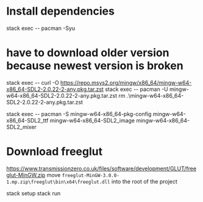 # Install dependencies
stack exec -- pacman -Syu

# have to download older version because newest version is broken
stack exec -- curl -O https://repo.msys2.org/mingw/x86_64/mingw-w64-x86_64-SDL2-2.0.22-2-any.pkg.tar.zst
stack exec -- pacman -U mingw-w64-x86_64-SDL2-2.0.22-2-any.pkg.tar.zst
rm .\mingw-w64-x86_64-SDL2-2.0.22-2-any.pkg.tar.zst

stack exec -- pacman -S mingw-w64-x86_64-pkg-config mingw-w64-x86_64-SDL2_ttf mingw-w64-x86_64-SDL2_image mingw-w64-x86_64-SDL2_mixer

# Download freeglut
https://www.transmissionzero.co.uk/files/software/development/GLUT/freeglut-MinGW.zip
move `freeglut-MinGW-3.0.0-1.mp.zip\freeglut\bin\x64\freeglut.dll` into the root of the project

stack setup
stack run
